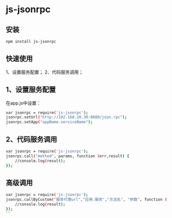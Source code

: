 # js-jsonrpc


## 安装

```sh
npm install js-jsonrpc
```


## 快速使用
1、设置服务配置；
2、代码服务调用；

## 1、设置服务配置
在app.js中设置：
```sh
var jsonrpc = require('js-jsonrpc');
jsonrpc.setUrl("http://192.168.20.30:8080/json.rpc");
jsonrpc.setApp("appName.serviceName");
```

## 2、代码服务调用
```sh
var jsonrpc = require('js-jsonrpc');
jsonrpc.call("method", params, function (err,result) {
    //console.log(result);
});
```


## 高级调用
```sh
var jsonrpc = require('js-jsonrpc');
jsonrpc.callByCustom("服务代理url","应用.服务","方法名", "参数", function (err,result) {
    //console.log(result);
});
``
